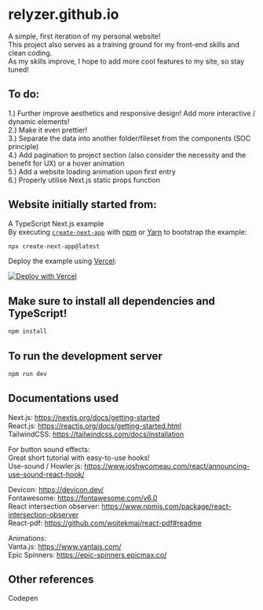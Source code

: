 # relyzer.github.io

A simple, first iteration of my personal website!  
This project also serves as a training ground for my front-end skills and clean coding.  
As my skills improve, I hope to add more cool features to my site, so stay tuned!  

## To do:

1.) Further improve aesthetics and responsive design! Add more interactive / dynamic elements!  
2.) Make it even prettier!   
3.) Separate the data into another folder/fileset from the components (SOC principle)  
4.) Add pagination to project section (also consider the necessity and the benefit for UX) or a hover animation  
5.) Add a website loading animation upon first entry  
6.) Properly utilise Next.js static props function  

## Website initially started from:

A TypeScript Next.js example  
By executing [`create-next-app`](https://github.com/vercel/next.js/tree/canary/packages/create-next-app) with [npm](https://docs.npmjs.com/cli/init) or [Yarn](https://yarnpkg.com/lang/en/docs/cli/create/) to bootstrap the example:

```bash
npx create-next-app@latest
```

Deploy the example using [Vercel](https://vercel.com?utm_source=github&utm_medium=readme&utm_campaign=next-example):

[![Deploy with Vercel](https://vercel.com/button)](https://vercel.com/new/git/external?repository-url=https://github.com/vercel/next.js/tree/canary/examples/with-typescript&project-name=with-typescript&repository-name=with-typescript)

## Make sure to install all dependencies and TypeScript!

```bash
npm install
```

## To run the development server

```bash
npm run dev
```

## Documentations used

Next.js: https://nextjs.org/docs/getting-started  
React.js: https://reactjs.org/docs/getting-started.html  
TailwindCSS: https://tailwindcss.com/docs/installation  

For button sound effects:  
Great short tutorial with easy-to-use hooks!  
Use-sound / Howler.js: https://www.joshwcomeau.com/react/announcing-use-sound-react-hook/

Devicon: https://devicon.dev/  
Fontawesome: https://fontawesome.com/v6.0  
React intersection observer: https://www.npmjs.com/package/react-intersection-observer  
React-pdf: https://github.com/wojtekmaj/react-pdf#readme  

Animations:  
Vanta.js: https://www.vantajs.com/  
Epic Spinners: https://epic-spinners.epicmax.co/  


## Other references
Codepen  